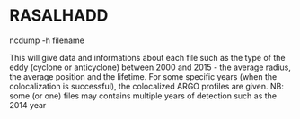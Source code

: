 # RASALHADD

ncdump -h filename

This will give data and informations about each file such as the type of the eddy (cyclone or anticyclone) between 2000 and 2015 - the average radius, the average position and the lifetime. For some specific years (when the colocalization is successful), the colocalized ARGO profiles are given.
NB: some (or one) files may contains multiple years of detection such as the 2014 year 
